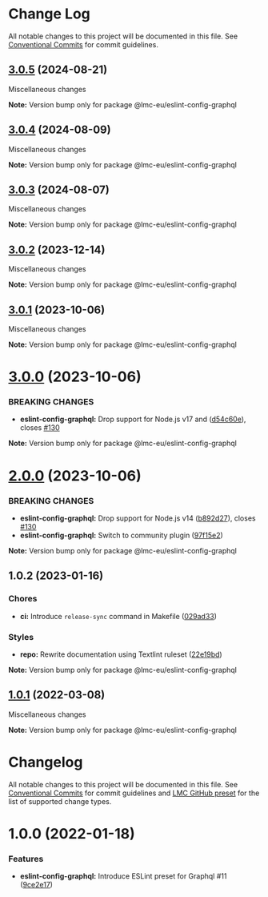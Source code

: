 # Change Log

All notable changes to this project will be documented in this file.
See [Conventional Commits](https://conventionalcommits.org) for commit guidelines.

<a name="3.0.5"></a>

## [3.0.5](https://github.com/lmc-eu/code-quality-tools/compare/@lmc-eu/eslint-config-graphql@3.0.4...@lmc-eu/eslint-config-graphql@3.0.5) (2024-08-21)

Miscellaneous changes

**Note:** Version bump only for package @lmc-eu/eslint-config-graphql

<a name="3.0.4"></a>

## [3.0.4](https://github.com/lmc-eu/code-quality-tools/compare/@lmc-eu/eslint-config-graphql@3.0.3...@lmc-eu/eslint-config-graphql@3.0.4) (2024-08-09)

Miscellaneous changes

**Note:** Version bump only for package @lmc-eu/eslint-config-graphql

<a name="3.0.3"></a>

## [3.0.3](https://github.com/lmc-eu/code-quality-tools/compare/@lmc-eu/eslint-config-graphql@3.0.2...@lmc-eu/eslint-config-graphql@3.0.3) (2024-08-07)

Miscellaneous changes

**Note:** Version bump only for package @lmc-eu/eslint-config-graphql

<a name="3.0.2"></a>

## [3.0.2](https://github.com/lmc-eu/code-quality-tools/compare/@lmc-eu/eslint-config-graphql@3.0.1...@lmc-eu/eslint-config-graphql@3.0.2) (2023-12-14)

Miscellaneous changes

**Note:** Version bump only for package @lmc-eu/eslint-config-graphql

<a name="3.0.1"></a>

## [3.0.1](https://github.com/lmc-eu/code-quality-tools/compare/@lmc-eu/eslint-config-graphql@3.0.0...@lmc-eu/eslint-config-graphql@3.0.1) (2023-10-06)

Miscellaneous changes

**Note:** Version bump only for package @lmc-eu/eslint-config-graphql

<a name="3.0.0"></a>

# [3.0.0](https://github.com/lmc-eu/code-quality-tools/compare/@lmc-eu/eslint-config-graphql@2.0.0...@lmc-eu/eslint-config-graphql@3.0.0) (2023-10-06)

### BREAKING CHANGES

- **eslint-config-graphql:** Drop support for Node.js v17 and ([d54c60e](https://github.com/lmc-eu/code-quality-tools/commit/d54c60e)), closes [#130](https://github.com/lmc-eu/code-quality-tools/issues/130)

**Note:** Version bump only for package @lmc-eu/eslint-config-graphql

<a name="2.0.0"></a>

# [2.0.0](https://github.com/lmc-eu/code-quality-tools/compare/@lmc-eu/eslint-config-graphql@1.0.2...@lmc-eu/eslint-config-graphql@2.0.0) (2023-10-06)

### BREAKING CHANGES

- **eslint-config-graphql:** Drop support for Node.js v14 ([b892d27](https://github.com/lmc-eu/code-quality-tools/commit/b892d27)), closes [#130](https://github.com/lmc-eu/code-quality-tools/issues/130)
- **eslint-config-graphql:** Switch to community plugin ([97f15e2](https://github.com/lmc-eu/code-quality-tools/commit/97f15e2))

**Note:** Version bump only for package @lmc-eu/eslint-config-graphql

<a name="1.0.2"></a>

## 1.0.2 (2023-01-16)

### Chores

- **ci:** Introduce `release-sync` command in Makefile ([029ad33](https://github.com/lmc-eu/code-quality-tools/commit/029ad33))

### Styles

- **repo:** Rewrite documentation using Textlint ruleset ([22e19bd](https://github.com/lmc-eu/code-quality-tools/commit/22e19bd))

**Note:** Version bump only for package @lmc-eu/eslint-config-graphql

<a name="1.0.1"></a>

## [1.0.1](https://github.com/lmc-eu/code-quality-tools/compare/@lmc-eu/eslint-config-graphql@1.0.0...@lmc-eu/eslint-config-graphql@1.0.1) (2022-03-08)

Miscellaneous changes

**Note:** Version bump only for package @lmc-eu/eslint-config-graphql

# Changelog

All notable changes to this project will be documented in this file.
See [Conventional Commits](https://conventionalcommits.org) for commit guidelines and [LMC GitHub preset](https://github.com/lmc-eu/code-quality-tools/tree/main/packages/conventional-changelog-lmc-github) for the list of supported change types.

<a name="1.0.0"></a>

# 1.0.0 (2022-01-18)

### Features

- **eslint-config-graphql:** Introduce ESLint preset for Graphql #11 ([9ce2e17](https://github.com/lmc-eu/code-quality-tools/commit/9ce2e17))
